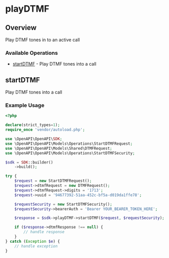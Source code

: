 # playDTMF

## Overview

Play DTMF tones in to an active call

### Available Operations

* [startDTMF](#startdtmf) - Play DTMF tones into a call

## startDTMF

Play DTMF tones into a call

### Example Usage

```php
<?php

declare(strict_types=1);
require_once 'vendor/autoload.php';

use \OpenAPI\OpenAPI\SDK;
use \OpenAPI\OpenAPI\Models\Operations\StartDTMFRequest;
use \OpenAPI\OpenAPI\Models\Shared\DTMFRequest;
use \OpenAPI\OpenAPI\Models\Operations\StartDTMFSecurity;

$sdk = SDK::builder()
    ->build();

try {
    $request = new StartDTMFRequest();
    $request->dtmfRequest = new DTMFRequest();
    $request->dtmfRequest->digits = '1713';
    $request->uuid = '94677392-51aa-452c-bf5a-d019da1ffe78';

    $requestSecurity = new StartDTMFSecurity();
    $requestSecurity->bearerAuth = 'Bearer YOUR_BEARER_TOKEN_HERE';

    $response = $sdk->playDTMF->startDTMF($request, $requestSecurity);

    if ($response->dtmfResponse !== null) {
        // handle response
    }
} catch (Exception $e) {
    // handle exception
}
```
